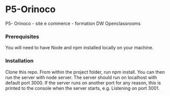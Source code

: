 # P5-Orinoco
P5- Orinoco - site e commerce - formation DW Openclassrooms
<h3>Prerequisites</h3> 
You will need to have Node and npm installed locally on your machine.

<h3>Installation</h3>
Clone this repo. From within the project folder, run npm install. You can then run the server with node server. The server should run on localhost with default port 3000. If the server runs on another port for any reason, this is printed to the console when the server starts, e.g. Listening on port 3001.